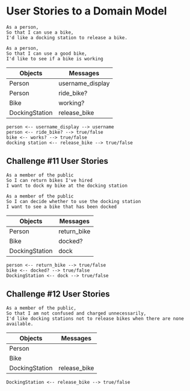# User Stories to a Domain Model

```
As a person,
So that I can use a bike,
I'd like a docking station to release a bike.

As a person,
So that I can use a good bike,
I'd like to see if a bike is working
```

| Objects         | Messages         |
|-----------------|------------------|
| Person          | username_display |
| Person          | ride_bike?       |
| Bike            | working?         |
| DockingStation  | release_bike     |

```
person <-- username_display --> username
person <-- ride_bike? --> true/false
bike <-- works? --> true/false
docking station <-- release_bike --> true/false
```

## Challenge #11 User Stories
```
As a member of the public
So I can return bikes I've hired
I want to dock my bike at the docking station

As a member of the public
So I can decide whether to use the docking station
I want to see a bike that has been docked
```
| Objects         | Messages          |
|-----------------|-------------------|
| Person          | return_bike       |
| Bike            | docked?           |
| DockingStation  | dock              |

```
person <-- return_bike --> true/false
bike <-- docked? --> true/false
DockingStation <-- dock --> true/false
```

## Challenge #12 User Stories
```
As a member of the public,
So that I am not confused and charged unnecessarily,
I'd like docking stations not to release bikes when there are none available.

```
| Objects         | Messages          |
|-----------------|-------------------|
| Person          |                   |
| Bike            |                   |
| DockingStation  | release_bike      |

```
DockingStation <-- release_bike --> true/false
```
